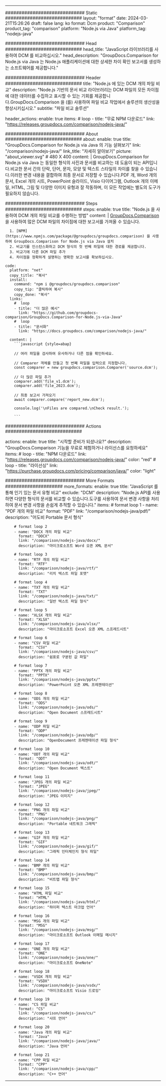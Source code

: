 
---
############################# Static ############################
layout: "format"
date:  2024-03-21T15:26:26
draft: false
lang: ko
format: Dcm
product: "Comparison"
product_tag: "comparison"
platform: "Node.js via Java"
platform_tag: "nodejs-java"

############################# Head ############################
head_title: "JavaScript 라이브러리를 사용하여 DCM 를 비교하십시오."
head_description: "GroupDocs.Comparison for Node.js via Java 는 Node.js 애플리케이션에 대한 상세한 차이 확인 보고서를 생성하는 소프트웨어를 제공합니다."

############################# Header ############################
title: "Node.js 에 있는 DCM 개의 파일 비교" 
description: "Node.js 기반의 문서 비교 라이브러리는 DCM 파일의 모든 차이점에 대한 데이터를 수집하고 표시할 수 있는 기회를 제공합니다.GroupDocs.Comparison 을 (를) 사용하여 파일 비교 작업에서 솔루션의 생산성을 향상시키십시오."
subtitle: "파일 비교 솔루션" 

header_actions:
  enable: true
  items:
    #  loop
    - title: "무료 NPM 다운로드"
      link: "https://releases.groupdocs.com/comparison/nodejs-java/"
      
############################# About ############################
about:
    enable: true
    title: "GroupDocs.Comparison for Node.js via Java 의 기능 살펴보기"
    link: "/comparison/nodejs-java/"
    link_title: "자세히 알아보기"
    picture: "about_viewer.svg" # 480 X 400
    content: |
       GroupDocs.Comparison for Node.js via Java 는 동일한 형식의 사진과 문서를 비교하는 데 도움이 되는 API입니다.비교한 문서 간의 단락, 단어, 문자, 모양 및 텍스트 스타일의 차이를 찾을 수 있습니다.이러한 변경 내용을 결합하여 최종 문서로 저장할 수 있습니다.PDF 개, Word 개의 문서, Excel 개의 시트, PowerPoint 슬라이드, Visio 다이어그램, Outlook 개의 이메일, HTML, 그림 및 다양한 이미지 유형과 잘 작동하며, 이 모든 작업에는 별도의 도구가 필요하지 않습니다.

############################# Steps ############################
steps:
    enable: true
    title: "Node.js 을 사용하여 DCM 개의 파일 비교를 수행하는 방법"
    content: |
      [GroupDocs.Comparison](https://products.groupdocs.com/comparison/nodejs-java/) 을 사용하여 많은 DCM 파일의 차이점에 대한 보고서를 가져올 수 있습니다.
      
      1. [NPM](https://www.npmjs.com/package/@groupdocs/groupdocs.comparison) 을 사용하여 GroupDocs.Comparison for Node.js via Java 설치
      2. 비교기를 인스턴스화하고 DCM 형식의 첫 번째 파일에 대한 경로를 제공합니다.
      3. 비교기에 다른 DCM 파일 추가
      4. 차이점을 정확하게 설명하는 명확한 보고서를 확보하십시오.
   
    code:
      platform: "net"
      copy_title: "복사"
      install:
        command: "npm i @groupdocs/groupdocs.comparison"
        copy_tip: "클릭하여 복사"
        copy_done: "복사"
      links:
        #  loop
        - title: "더 많은 예시"
          link: "https://github.com/groupdocs-comparison/GroupDocs.Comparison-for-Node.js-via-Java"
        #  loop
        - title: "문서화"
          link: "https://docs.groupdocs.com/comparison/nodejs-java/"
          
      content: |
        ```javascript {style=abap}

        // 여러 파일을 검사하여 유사하거나 다른 점을 확인하세요.

        // Comparer 객체를 만들고 첫 번째 파일을 입력으로 지정합니다.
        const comparer = new groupdocs.comparison.Comparer('source.dcm');

        // 더 많은 파일 추가
        comparer.add('file_v1.dcm');
        comparer.add('file_2023.dcm');

        // 최종 보고서 가져오기
        await comparer.compare('report_new.dcm');

        console.log('\nFiles are compared.\nCheck result.');

        ```            

############################# Actions ############################

actions:
  enable: true
  title: "시작할 준비가 되셨나요?"
  description: "GroupDocs.Comparison 기능을 무료로 체험하거나 라이선스를 요청하세요"
  items:
    #  loop
    - title: "NPM 다운로드"
      link: "https://releases.groupdocs.com/comparison/nodejs-java/"
      color: "red"
        #  loop
    - title: "라이선싱"
      link: "https://purchase.groupdocs.com/pricing/comparison/java/"
      color: "light"


############################# More Formats #####################
more_formats:
    enable: true
    title: "JavaScript 를 통해 인기 있는 문서 유형 비교"
    exclude: "DCM"
    description: "Node.js API를 사용하면 다양한 형식의 문서를 비교할 수 있습니다.도구를 사용하여 문서 변경 사항을 처리하여 문서 변경 사항을 손쉽게 추적할 수 있습니다."
    items: 
        # format loop 1
        - name: "PDF 개의 파일 비교"
          format: "PDF"
          link: "/comparison/nodejs-java/pdf/"
          description: "어도비 Portable 문서 형식"

        # format loop 2
        - name: "DOCX 개의 파일 비교"
          format: "DOCX"
          link: "/comparison/nodejs-java/docx/"
          description: "마이크로소프트 Word 오픈 XML 문서"

        # format loop 3
        - name: "RTF 개의 파일 비교"
          format: "RTF"
          link: "/comparison/nodejs-java/rtf/"
          description: "리치 텍스트 파일 포맷"

        # format loop 4
        - name: "TXT 개의 파일 비교"
          format: "TXT"
          link: "/comparison/nodejs-java/txt/"
          description: "일반 텍스트 파일 형식"

        # format loop 5
        - name: "XLSX 개의 파일 비교"
          format: "XLSX"
          link: "/comparison/nodejs-java/xlsx/"
          description: "마이크로소프트 Excel 오픈 XML 스프레드시트"

        # format loop 6
        - name: "CSV 파일 비교"
          format: "CSV"
          link: "/comparison/nodejs-java/csv/"
          description: "쉼표로 구분된 값 파일"

        # format loop 7
        - name: "PPTX 개의 파일 비교"
          format: "PPTX"
          link: "/comparison/nodejs-java/pptx/"
          description: "PowerPoint 오픈 XML 프레젠테이션"

        # format loop 8
        - name: "ODS 개의 파일 비교"
          format: "ODS"
          link: "/comparison/nodejs-java/ods/"
          description: "Open Document 스프레드시트"

        # format loop 9
        - name: "ODP 파일 비교"
          format: "ODP"
          link: "/comparison/nodejs-java/odp/"
          description: "OpenDocument 프레젠테이션 파일 형식"

        # format loop 10
        - name: "ODT 개의 파일 비교"
          format: "ODT"
          link: "/comparison/nodejs-java/odt/"
          description: "Open Document 텍스트"

        # format loop 11
        - name: "JPEG 개의 파일 비교"
          format: "JPEG"
          link: "/comparison/nodejs-java/jpeg/"
          description: "JPEG 이미지"

        # format loop 12
        - name: "PNG 개의 파일 비교"
          format: "PNG"
          link: "/comparison/nodejs-java/png/"
          description: "Portable 네트워크 그래픽"

        # format loop 13
        - name: "GIF 개의 파일 비교"
          format: "GIF"
          link: "/comparison/nodejs-java/gif/"
          description: "그래픽 인터체인지 형식 파일"

        # format loop 14
        - name: "BMP 개의 파일 비교"
          format: "BMP"
          link: "/comparison/nodejs-java/bmp/"
          description: "비트맵 파일 형식"

        # format loop 15
        - name: "HTML 파일 비교"
          format: "HTML"
          link: "/comparison/nodejs-java/html/"
          description: "하이퍼 텍스트 마크업 언어"

        # format loop 16
        - name: "MSG 개의 파일 비교"
          format: "MSG"
          link: "/comparison/nodejs-java/msg/"
          description: "마이크로소프트 Outlook 이메일 메시지"

        # format loop 17
        - name: "ONE 개의 파일 비교"
          format: "ONE"
          link: "/comparison/nodejs-java/one/"
          description: "마이크로소프트 OneNote"

        # format loop 18
        - name: "VSDX 개의 파일 비교"
          format: "VSDX"
          link: "/comparison/nodejs-java/vsdx/"
          description: "마이크로소프트 Visio 드로잉"

        # format loop 19
        - name: "CS 파일 비교"
          format: "CS"
          link: "/comparison/nodejs-java/cs/"
          description: "샤프 언어"

        # format loop 20
        - name: "Java 개의 파일 비교"
          format: "Java"
          link: "/comparison/nodejs-java/java/"
          description: "Java 언어"
          
        # format loop 21
        - name: "CPP 파일 비교"
          format: "CPP"
          link: "/comparison/nodejs-java/cpp/"
          description: "C++ 언어"
---